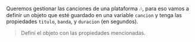 Queremos gestionar las canciones de una plataforma :notes:, para eso vamos a definir un objeto que esté guardado en una variable `cancion` y tenga las propiedades `titulo`, `banda`, y `duracion` (en segundos).

> Definí el objeto con las propiedades mencionadas.